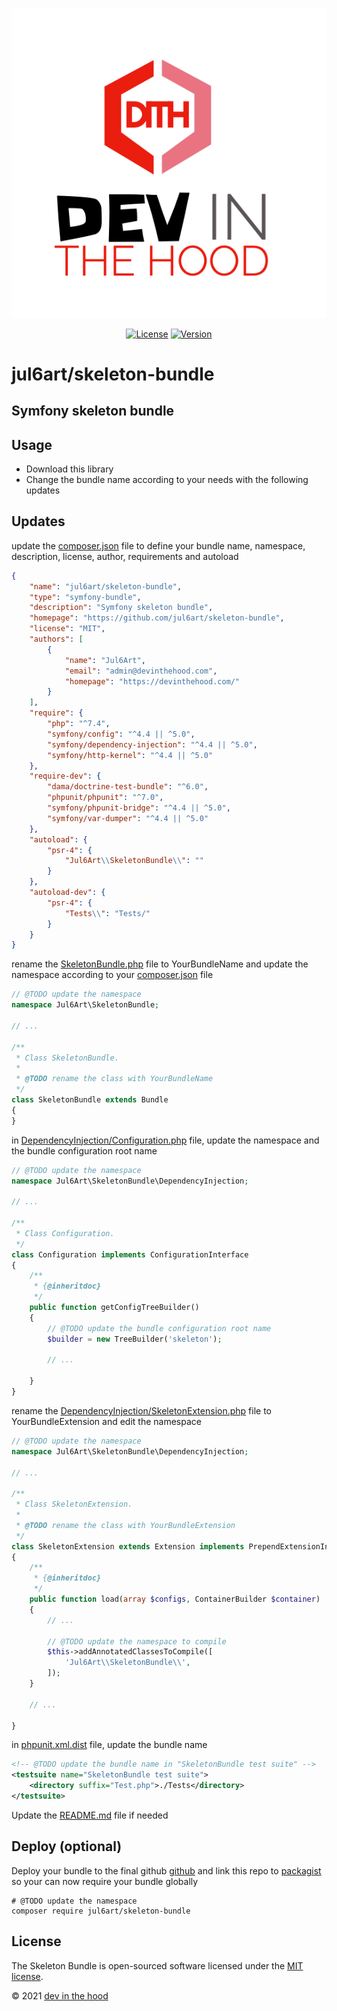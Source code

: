 <p align="center">
    <a href="https://devinthehood.com"><img src="https://github.com/jul6art/symfony-skeleton/blob/master/assets/img/devinthehood.png?raw=true" alt="logo dev in the hood"></a>
</p>

<p align="center">
    <a href="https://opensource.org/licenses/MIT" target="_blank"><img src="https://img.shields.io/badge/License-MIT-yellow.svg" alt="License"></a>
    <a href="https://github.com/jul6art/symfony-skeleton" target="_blank"><img src="https://img.shields.io/static/v1?label=stable&message=v1&color=green" alt="Version"></a>
</p>

jul6art/skeleton-bundle
=======================
Symfony skeleton bundle
-----------------------

Usage
-----

* Download this library
* Change the bundle name according to your needs with the following updates

Updates
-------

update the [composer.json](https://github.com/jul6art/skeleton-bundle/blob/master/composer.json) file to define your bundle name, namespace, description, license, author, requirements and autoload

```json
{
    "name": "jul6art/skeleton-bundle",
    "type": "symfony-bundle",
    "description": "Symfony skeleton bundle",
    "homepage": "https://github.com/jul6art/skeleton-bundle",
    "license": "MIT",
    "authors": [
        {
            "name": "Jul6Art",
            "email": "admin@devinthehood.com",
            "homepage": "https://devinthehood.com/"
        }
    ],
    "require": {
        "php": "^7.4",
        "symfony/config": "^4.4 || ^5.0",
        "symfony/dependency-injection": "^4.4 || ^5.0",
        "symfony/http-kernel": "^4.4 || ^5.0"
    },
    "require-dev": {
        "dama/doctrine-test-bundle": "^6.0",
        "phpunit/phpunit": "^7.0",
        "symfony/phpunit-bridge": "^4.4 || ^5.0",
        "symfony/var-dumper": "^4.4 || ^5.0"
    },
    "autoload": {
        "psr-4": {
            "Jul6Art\\SkeletonBundle\\": ""
        }
    },
    "autoload-dev": {
        "psr-4": {
            "Tests\\": "Tests/"
        }
    }
}
```

rename the [SkeletonBundle.php](https://github.com/jul6art/skeleton-bundle/blob/master/SkeletonBundle.php) file to YourBundleName and update the namespace 
according to your [composer.json](https://github.com/jul6art/skeleton-bundle/blob/master/composer.json) file

```php
// @TODO update the namespace
namespace Jul6Art\SkeletonBundle;

// ...

/**
 * Class SkeletonBundle.
 * 
 * @TODO rename the class with YourBundleName
 */
class SkeletonBundle extends Bundle
{
}
```

in [DependencyInjection/Configuration.php](https://github.com/jul6art/skeleton-bundle/blob/master/DependencyInjection/Configuration.php) file, update the namespace and the bundle configuration root name

```php
// @TODO update the namespace
namespace Jul6Art\SkeletonBundle\DependencyInjection;

// ...

/**
 * Class Configuration.
 */
class Configuration implements ConfigurationInterface
{
    /**
     * {@inheritdoc}
     */
    public function getConfigTreeBuilder()
    {
        // @TODO update the bundle configuration root name
        $builder = new TreeBuilder('skeleton');

        // ...

    }
}
```

rename the [DependencyInjection/SkeletonExtension.php](https://github.com/jul6art/skeleton-bundle/blob/master/DependencyInjection/SkeletonExtension.php) file to YourBundleExtension and edit the namespace 


```php
// @TODO update the namespace
namespace Jul6Art\SkeletonBundle\DependencyInjection;

// ...

/**
 * Class SkeletonExtension.
 *
 * @TODO rename the class with YourBundleExtension
 */
class SkeletonExtension extends Extension implements PrependExtensionInterface
{
    /**
     * {@inheritdoc}
     */
    public function load(array $configs, ContainerBuilder $container)
    {
        // ...

        // @TODO update the namespace to compile
        $this->addAnnotatedClassesToCompile([
            'Jul6Art\\SkeletonBundle\\',
        ]);
    }

    // ...

}
```

in [phpunit.xml.dist](https://github.com/jul6art/skeleton-bundle/blob/master/phpunit.xml.dist) file, update the bundle name

```xml
<!-- @TODO update the bundle name in "SkeletonBundle test suite" -->
<testsuite name="SkeletonBundle test suite">
    <directory suffix="Test.php">./Tests</directory>
</testsuite>
```

Update the [README.md](https://github.com/jul6art/skeleton-bundle/blob/master/README.md) file if needed

Deploy (optional)
-----------------

Deploy your bundle to the final github [github](https://github.com/) and link this repo to [packagist](https://packagist.org/) so your can now require your bundle globally

```console
# @TODO update the namespace 
composer require jul6art/skeleton-bundle
```

License
-------

The Skeleton Bundle is open-sourced software licensed under the [MIT license](https://opensource.org/licenses/MIT).

&copy; 2021 [dev in the hood](https://devinthehood.com)
